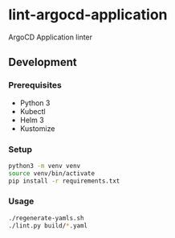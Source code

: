 # lint-argocd-application

ArgoCD Application linter

## Development

### Prerequisites

- Python 3
- Kubectl
- Helm 3
- Kustomize

### Setup

```bash
python3 -m venv venv
source venv/bin/activate
pip install -r requirements.txt
```

### Usage

```bash
./regenerate-yamls.sh
./lint.py build/*.yaml
```
